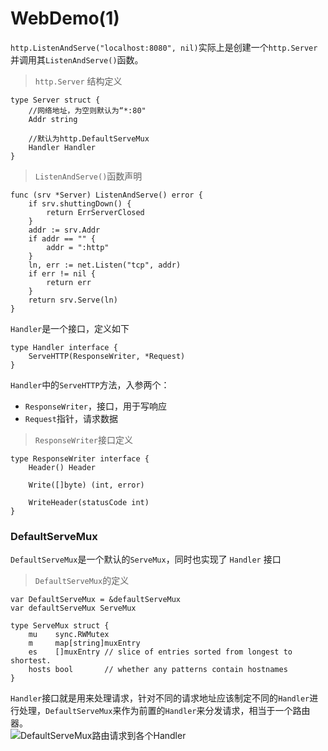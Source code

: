 # WebDemo(1)

`http.ListenAndServe("localhost:8080", nil)`实际上是创建一个`http.Server`并调用其`ListenAndServe()`函数。
> `http.Server` 结构定义
```
type Server struct {
    //网络地址，为空则默认为“*:80"
	Addr string

    //默认为http.DefaultServeMux
	Handler Handler
}
```
> `ListenAndServe()`函数声明
```
func (srv *Server) ListenAndServe() error {
	if srv.shuttingDown() {
		return ErrServerClosed
	}
	addr := srv.Addr
	if addr == "" {
		addr = ":http"
	}
	ln, err := net.Listen("tcp", addr)
	if err != nil {
		return err
	}
	return srv.Serve(ln)
}
```
`Handler`是一个接口，定义如下
```
type Handler interface {
	ServeHTTP(ResponseWriter, *Request)
}
```
`Handler`中的`ServeHTTP`方法，入参两个：
* `ResponseWriter`，接口，用于写响应
* `Request`指针，请求数据
> `ResponseWriter`接口定义
```
type ResponseWriter interface {
    Header() Header

    Write([]byte) (int, error)

    WriteHeader(statusCode int)
}
```

### DefaultServeMux
`DefaultServeMux`是一个默认的`ServeMux`，同时也实现了 `Handler` 接口
> `DefaultServeMux`的定义
```
var DefaultServeMux = &defaultServeMux
var defaultServeMux ServeMux

type ServeMux struct {
	mu    sync.RWMutex
	m     map[string]muxEntry
	es    []muxEntry // slice of entries sorted from longest to shortest.
	hosts bool       // whether any patterns contain hostnames
}
```
`Handler`接口就是用来处理请求，针对不同的请求地址应该制定不同的`Handler`进行处理，`DefaultServeMux`来作为前置的`Handler`来分发请求，相当于一个路由器。  
![DefaultServeMux路由请求到各个Handler](https://github.com/Xuhy0826/Golang-Study/blob/master/resource/httpHandler.png)